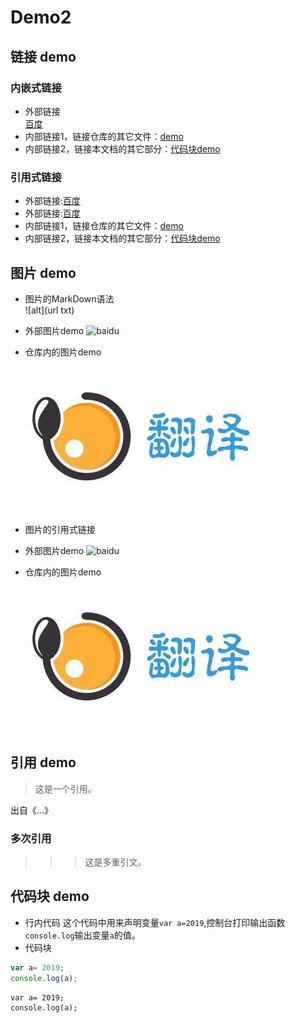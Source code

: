 # Demo2

## 链接 demo

### 内嵌式链接
- 外部链接  
[百度](https://www.baidu.com)
- 内部链接1，链接仓库的其它文件：[demo](demo.md)
- 内部链接2，链接本文档的其它部分：[代码块demo](demo2.md#代码块-demo)

### 引用式链接
- 外部链接:[百度]<!--不添加别名-->
- 外部链接:[百度][baidu]<!--添加别名-->
- 内部链接1，链接仓库的其它文件：[demo]
- 内部链接2，链接本文档的其它部分：[代码块demo]

## 图片 demo

- 图片的MarkDown语法  
![alt](url txt)
- 外部图片demo
![baidu](https://www.baidu.com/img/bd_logo1.png "baidu logo")
- 仓库内的图片demo
![](images/translate.png)

- 图片的引用式链接
- 外部图片demo
![baidu][baidu_logo]  
<!--起别名-->
- 仓库内的图片demo
![translate_png]  
<!--未起别名-->


## 引用 demo

> 这是一个引用。

出自《...》

### 多次引用

>>>这是多重引文。

## 代码块 demo
- 行内代码
这个代码中用来声明变量`var a=2019`,控制台打印输出函数`console.log`输出变量`a`的值。
- 代码块
```javascript
var a= 2019;
console.log(a);
```
    var a= 2019;
    console.log(a);

<!--下面是本文档中用到的链接-->
[百度]: http://www.baidu.com
[baidu]: http://www.baidu.com
[demo]:demo.md
[代码块demo]:demo2.md#代码块-demo
[baidu_logo]: https://www.baidu.com/img/bd_logo1.png "baidu logo"
[translate_png]: images/translate.png